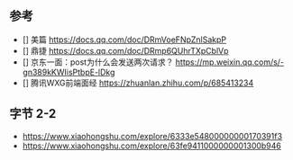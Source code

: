 ## 参考


- [] 美篇  https://docs.qq.com/doc/DRmVoeFNpZnlSakpP
- [] 鼎捷 https://docs.qq.com/doc/DRmp6QUhrTXpCblVp
 - [] 京东一面：post为什么会发送两次请求？ https://mp.weixin.qq.com/s/-gn389kKWIisPtbpE-lDkg
- [] 腾讯WXG前端面经 https://zhuanlan.zhihu.com/p/685413234

## 字节 2-2
 - https://www.xiaohongshu.com/explore/6333e54800000000170391f3
 - https://www.xiaohongshu.com/explore/63fe9411000000001300b946